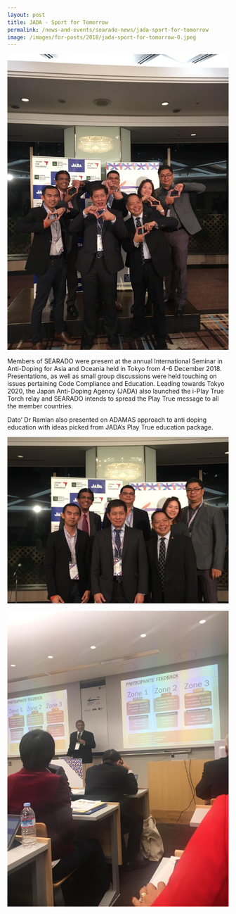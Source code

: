 ```yaml
---
layout: post
title: JADA - Sport for Tomorrow
permalink: /news-and-events/searado-news/jada-sport-for-tomorrow
image: /images/for-posts/2018/jada-sport-for-tomorrow-0.jpeg
---
```

![JADA Sport for Tomorrow](/images/for-posts/2018/jada-sport-for-tomorrow-0.jpeg)

Members of SEARADO were present at the annual International Seminar in Anti-Doping for Asia and Oceania  held in Tokyo from 4-6 December 2018. Presentations, as well as small group discussions were held touching on issues pertaining Code Compliance and Education. Leading towards Tokyo 2020,  the Japan Anti-Doping Agency (JADA) also launched the i-Play True Torch relay and SEARADO intends to spread the Play True message to all the member countries.

Dato’ Dr Ramlan also presented on ADAMAS approach to anti doping education with ideas picked from JADA’s Play True education package.

![JADA Sport for Tomorrow](/images/for-posts/2018/jada-sport-for-tomorrow-1.jpeg)

![JADA Sport for Tomorrow](/images/for-posts/2018/jada-sport-for-tomorrow-2.jpeg)
